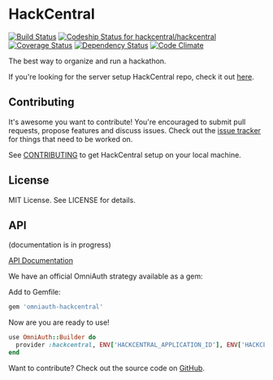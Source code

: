 # HackCentral


[![Build Status](https://travis-ci.org/hackcentral/hackcentral.svg?branch=master)](https://travis-ci.org/hackcentral/hackcentral)
[ ![Codeship Status for hackcentral/hackcentral](https://codeship.com/projects/44c44710-7f36-0132-ec57-766d3855e68b/status?branch=master)](https://codeship.com/projects/57219)
[![Coverage Status](https://coveralls.io/repos/hackcentral/hackcentral/badge.png)](https://coveralls.io/r/hackcentral/hackcentral)
[![Dependency Status](https://gemnasium.com/hackcentral/hackcentral.svg)](https://gemnasium.com/hackcentral/hackcentral)
[![Code Climate](https://codeclimate.com/github/hackcentral/hackcentral/badges/gpa.svg)](https://codeclimate.com/github/hackcentral/hackcentral)


The best way to organize and run a hackathon.

If you're looking for the server setup HackCentral repo, check it out [here](https://github.com/hackcentral/server-stuff).

## Contributing

It's awesome you want to contribute! You're encouraged to submit pull requests, propose features and discuss issues.
Check out the [issue tracker](https://github.com/hackcentral/hackcentral/issues) for things that need to be worked on.

See [CONTRIBUTING](CONTRIBUTING.md) to get HackCentral setup on your local machine.

## License

MIT License. See LICENSE for details.

## API

(documentation is in progress)

[API Documentation](https://developers.hackcentral.co/)

We have an official OmniAuth strategy available as a gem:

Add to Gemfile:

```ruby
gem 'omniauth-hackcentral'
```

Now are you are ready to use!

```ruby
use OmniAuth::Builder do
  provider :hackcentral, ENV['HACKCENTRAL_APPLICATION_ID'], ENV['HACKCENTRAL_APP_SECRET']
end
```

Want to contribute? Check out the source code on [GitHub](https://github.com/hackcentral/omniauth-hackcentral).
